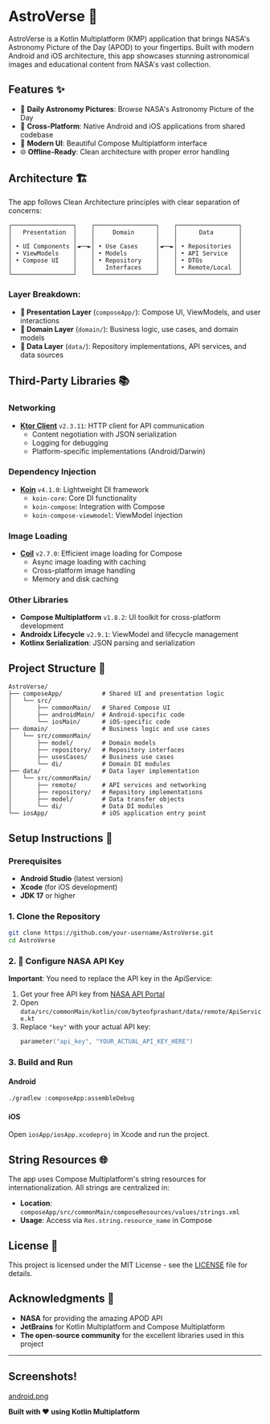 # AstroVerse 🌌

AstroVerse is a Kotlin Multiplatform (KMP) application that brings NASA's Astronomy Picture of the
Day (APOD) to your fingertips. Built with modern Android and iOS architecture, this app showcases
stunning astronomical images and educational content from NASA's vast collection.

## Features ✨

- 📸 **Daily Astronomy Pictures**: Browse NASA's Astronomy Picture of the Day
- 📱 **Cross-Platform**: Native Android and iOS applications from shared codebase
- 🎨 **Modern UI**: Beautiful Compose Multiplatform interface
- 🌐 **Offline-Ready**: Clean architecture with proper error handling

## Architecture 🏗️

The app follows Clean Architecture principles with clear separation of concerns:

```
┌─────────────────┐    ┌─────────────────┐    ┌─────────────────┐
│   Presentation  │    │     Domain      │    │      Data       │
│                 │    │                 │    │                 │
│ • UI Components │◄──►│ • Use Cases     │◄──►│ • Repositories  │
│ • ViewModels    │    │ • Models        │    │ • API Service   │
│ • Compose UI    │    │ • Repository    │    │ • DTOs          │
│                 │    │   Interfaces    │    │ • Remote/Local  │
└─────────────────┘    └─────────────────┘    └─────────────────┘
```

### Layer Breakdown:

- **📱 Presentation Layer** (`composeApp/`): Compose UI, ViewModels, and user interactions
- **🎯 Domain Layer** (`domain/`): Business logic, use cases, and domain models
- **🔌 Data Layer** (`data/`): Repository implementations, API services, and data sources

## Third-Party Libraries 📚

### Networking

- **[Ktor Client](https://ktor.io/docs/getting-started-ktor-client.html)** `v2.3.11`: HTTP client
  for API communication
  - Content negotiation with JSON serialization
  - Logging for debugging
  - Platform-specific implementations (Android/Darwin)

### Dependency Injection

- **[Koin](https://insert-koin.io/)** `v4.1.0`: Lightweight DI framework
  - `koin-core`: Core DI functionality
  - `koin-compose`: Integration with Compose
  - `koin-compose-viewmodel`: ViewModel injection

### Image Loading

- **[Coil](https://coil-kt.github.io/coil/)** `v2.7.0`: Efficient image loading for Compose
  - Async image loading with caching
  - Cross-platform image handling
  - Memory and disk caching

### Other Libraries

- **Compose Multiplatform** `v1.8.2`: UI toolkit for cross-platform development
- **Androidx Lifecycle** `v2.9.1`: ViewModel and lifecycle management
- **Kotlinx Serialization**: JSON parsing and serialization

## Project Structure 📁

```
AstroVerse/
├── composeApp/           # Shared UI and presentation logic
│   └── src/
│       ├── commonMain/   # Shared Compose UI
│       ├── androidMain/  # Android-specific code
│       └── iosMain/      # iOS-specific code
├── domain/               # Business logic and use cases
│   └── src/commonMain/
│       ├── model/        # Domain models
│       ├── repository/   # Repository interfaces  
│       ├── usesCases/    # Business use cases
│       └── di/           # Domain DI modules
├── data/                 # Data layer implementation
│   └── src/commonMain/
│       ├── remote/       # API services and networking
│       ├── repository/   # Repository implementations
│       ├── model/        # Data transfer objects
│       └── di/           # Data DI modules
└── iosApp/               # iOS application entry point
```

## Setup Instructions 🚀

### Prerequisites

- **Android Studio** (latest version)
- **Xcode** (for iOS development)
- **JDK 17** or higher

### 1. Clone the Repository

```bash
git clone https://github.com/your-username/AstroVerse.git
cd AstroVerse
```

### 2. 🔑 Configure NASA API Key

**Important**: You need to replace the API key in the ApiService:

1. Get your free API key from [NASA API Portal](https://api.nasa.gov/)
2. Open `data/src/commonMain/kotlin/com/byteofprashant/data/remote/ApiService.kt`
3. Replace `"key"` with your actual API key:
   ```kotlin
   parameter("api_key", "YOUR_ACTUAL_API_KEY_HERE")
   ```

### 3. Build and Run

#### Android

```bash
./gradlew :composeApp:assembleDebug
```

#### iOS

Open `iosApp/iosApp.xcodeproj` in Xcode and run the project.

## String Resources 🌐

The app uses Compose Multiplatform's string resources for internationalization. All strings are
centralized in:

- **Location**: `composeApp/src/commonMain/composeResources/values/strings.xml`
- **Usage**: Access via `Res.string.resource_name` in Compose

## License 📄

This project is licensed under the MIT License - see the [LICENSE](LICENSE) file for details.

## Acknowledgments 🙏

- **NASA** for providing the amazing APOD API
- **JetBrains** for Kotlin Multiplatform and Compose Multiplatform
- **The open-source community** for the excellent libraries used in this project

---
## Screenshots!
[android.png](../android.png)

**Built with ❤️ using Kotlin Multiplatform**
